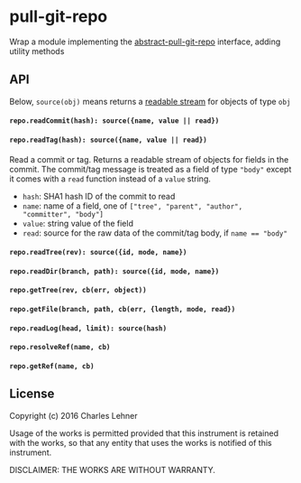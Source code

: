 # pull-git-repo

Wrap a module implementing the [abstract-pull-git-repo][] interface, adding
utility methods

## API

Below, `source(obj)` means returns a [readable stream][pull-stream] for objects of type `obj`

#### `repo.readCommit(hash): source({name, value || read})`
#### `repo.readTag(hash): source({name, value || read})`

Read a commit or tag. Returns a readable stream of objects for fields in the
commit.  The commit/tag message is treated as a field of type `"body"` except
it comes with a `read` function instead of a `value` string.

- `hash`: SHA1 hash ID of the commit to read
- `name`: name of a field, one of
    `["tree", "parent", "author", "committer", "body"]`
- `value`: string value of the field
- `read`: source for the raw data of the commit/tag body, if `name == "body"`

#### `repo.readTree(rev): source({id, mode, name})`

#### `repo.readDir(branch, path): source({id, mode, name})`

#### `repo.getTree(rev, cb(err, object))`

#### `repo.getFile(branch, path, cb(err, {length, mode, read})`

#### `repo.readLog(head, limit): source(hash)`

#### `repo.resolveRef(name, cb)`

#### `repo.getRef(name, cb)`

[pull-stream]: https://github.com/dominictarr/pull-stream/
[abstract-pull-git-repo]: https://github.com/clehner/abstract-pull-git-repo

## License

Copyright (c) 2016 Charles Lehner

Usage of the works is permitted provided that this instrument is
retained with the works, so that any entity that uses the works is
notified of this instrument.

DISCLAIMER: THE WORKS ARE WITHOUT WARRANTY.
